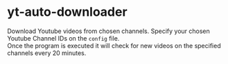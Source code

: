# yt-auto-downloader
Download Youtube videos from chosen channels.
Specify your chosen Youtube Channel IDs on the `config` file.
<br>
Once the program is executed it will check for new videos on the specified channels every 20 minutes.
